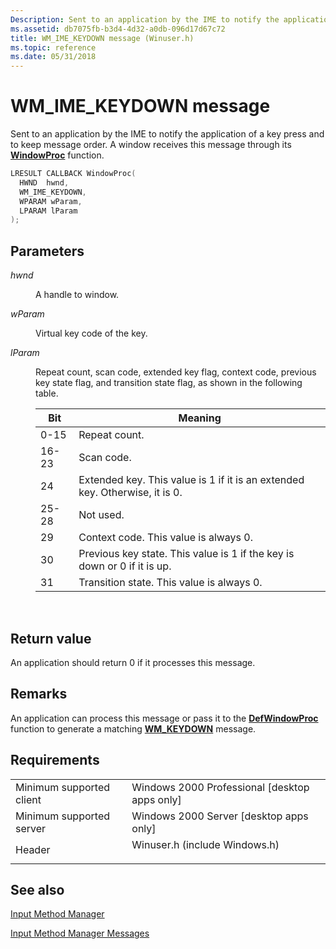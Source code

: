 ```yaml
---
Description: Sent to an application by the IME to notify the application of a key press and to keep message order. A window receives this message through its WindowProc function.
ms.assetid: db7075fb-b3d4-4d32-a0db-096d17d67c72
title: WM_IME_KEYDOWN message (Winuser.h)
ms.topic: reference
ms.date: 05/31/2018
---
```


# WM\_IME\_KEYDOWN message

Sent to an application by the IME to notify the application of a key press and to keep message order. A window receives this message through its [**WindowProc**](https://msdn.microsoft.com/library/ms633573(v=VS.85).aspx) function.


```C++
LRESULT CALLBACK WindowProc(
  HWND  hwnd,        
  WM_IME_KEYDOWN,  
  WPARAM wParam, 
  LPARAM lParam      
);
```



## Parameters

<dl> <dt>

*hwnd* 
</dt> <dd>

A handle to window.

</dd> <dt>

*wParam* 
</dt> <dd>

Virtual key code of the key.

</dd> <dt>

*lParam* 
</dt> <dd>

Repeat count, scan code, extended key flag, context code, previous key state flag, and transition state flag, as shown in the following table.



| Bit   | Meaning                                                                     |
|-------|-----------------------------------------------------------------------------|
| 0-15  | Repeat count.                                                               |
| 16-23 | Scan code.                                                                  |
| 24    | Extended key. This value is 1 if it is an extended key. Otherwise, it is 0. |
| 25-28 | Not used.                                                                   |
| 29    | Context code. This value is always 0.                                       |
| 30    | Previous key state. This value is 1 if the key is down or 0 if it is up.    |
| 31    | Transition state. This value is always 0.                                   |



 

</dd> </dl>

## Return value

An application should return 0 if it processes this message.

## Remarks

An application can process this message or pass it to the [**DefWindowProc**](https://docs.microsoft.com/windows/desktop/api/winuser/nf-winuser-defwindowproca)  function to generate a matching [**WM\_KEYDOWN**](https://msdn.microsoft.com/library/ms646280(v=VS.85).aspx) message.

## Requirements



|                                     |                                                                                                          |
|-------------------------------------|----------------------------------------------------------------------------------------------------------|
| Minimum supported client<br/> | Windows 2000 Professional \[desktop apps only\]<br/>                                               |
| Minimum supported server<br/> | Windows 2000 Server \[desktop apps only\]<br/>                                                     |
| Header<br/>                   | <dl> <dt>Winuser.h (include Windows.h)</dt> </dl> |



## See also

<dl> <dt>

[Input Method Manager](input-method-manager.md)
</dt> <dt>

[Input Method Manager Messages](input-method-manager-messages.md)
</dt> </dl>

 

 




